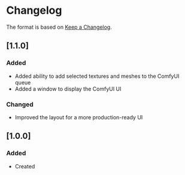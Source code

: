 # Changelog
The format is based on [Keep a Changelog](https://keepachangelog.com/en/1.0.0/).

## [1.1.0]
### Added
- Added ability to add selected textures and meshes to the ComfyUI queue
- Added a window to display the ComfyUI UI

### Changed
- Improved the layout for a more production-ready UI

## [1.0.0]
### Added
- Created
